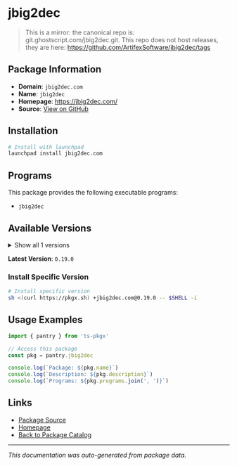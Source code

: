 # jbig2dec

> This is a mirror: the canonical repo is: git.ghostscript.com/jbig2dec.git. This repo does not host releases, they are here: https://github.com/ArtifexSoftware/jbig2dec/tags

## Package Information

- **Domain**: `jbig2dec.com`
- **Name**: `jbig2dec`
- **Homepage**: https://jbig2dec.com/
- **Source**: [View on GitHub](https://github.com/pkgxdev/pantry/tree/main/projects/jbig2dec.com/package.yml)

## Installation

```bash
# Install with launchpad
launchpad install jbig2dec.com
```

## Programs

This package provides the following executable programs:

- `jbig2dec`

## Available Versions

<details>
<summary>Show all 1 versions</summary>

- `0.19.0`

</details>

**Latest Version**: `0.19.0`

### Install Specific Version

```bash
# Install specific version
sh <(curl https://pkgx.sh) +jbig2dec.com@0.19.0 -- $SHELL -i
```

## Usage Examples

```typescript
import { pantry } from 'ts-pkgx'

// Access this package
const pkg = pantry.jbig2dec

console.log(`Package: ${pkg.name}`)
console.log(`Description: ${pkg.description}`)
console.log(`Programs: ${pkg.programs.join(', ')}`)
```

## Links

- [Package Source](https://github.com/pkgxdev/pantry/tree/main/projects/jbig2dec.com/package.yml)
- [Homepage](https://jbig2dec.com/)
- [Back to Package Catalog](../../package-catalog.md)

---

*This documentation was auto-generated from package data.*
